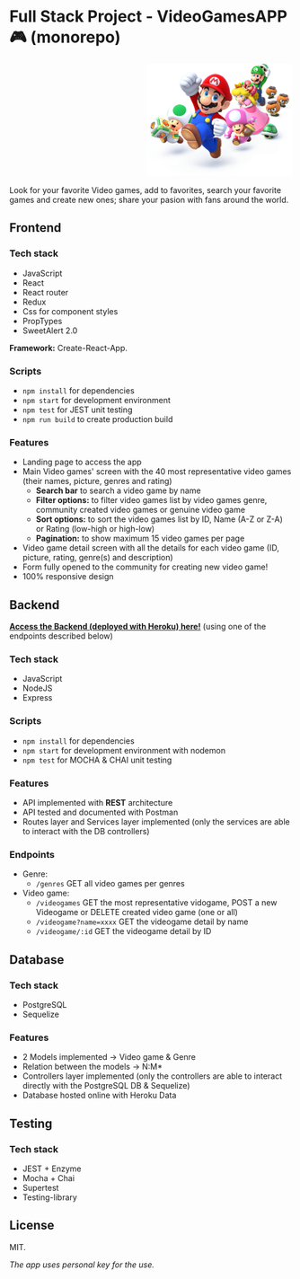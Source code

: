 # Full Stack Project - VideoGamesAPP 🎮 (monorepo)

<p align="right">
  <img height="200" src="./client/src/assets/img/videogame.png" />
</p>

Look for your favorite Video games, add to favorites, search your favorite games and create new ones; share your pasion with fans around the world.

## Frontend

### **Tech stack**

- JavaScript
- React
- React router
- Redux
- Css for component styles
- PropTypes
- SweetAlert 2.0

**Framework:** Create-React-App.

### **Scripts**

- `npm install` for dependencies
- `npm start` for development environment
- `npm test` for JEST unit testing
- `npm run build` to create production build

### **Features**

- Landing page to access the app
- Main Video games' screen with the 40 most representative video games (their names, picture, genres and rating)
  - **Search bar** to search a video game by name
  - **Filter options:** to filter video games list by video games genre, community created video games or genuine video game
  - **Sort options:** to sort the video games list by ID, Name (A-Z or Z-A) or Rating (low-high or high-low)
  - **Pagination:** to show maximum 15 video games per page
- Video game detail screen with all the details for each video game (ID, picture, rating, genre(s) and description)
- Form fully opened to the community for creating new video game!
- 100% responsive design

## **Backend**

[**Access the Backend (deployed with Heroku) here!**](https://pokemon-app-back.herokuapp.com/) (using one of the endpoints described below)

### **Tech stack**

- JavaScript
- NodeJS
- Express

### **Scripts**

- `npm install` for dependencies
- `npm start` for development environment with nodemon
- `npm test` for MOCHA & CHAI unit testing

### **Features**

- API implemented with **REST** architecture
- API tested and documented with Postman
- Routes layer and Services layer implemented (only the services are able to interact with the DB controllers)

### **Endpoints**

- Genre:
  - `/genres` GET all video games per genres
- Video game:
  - `/videogames` GET the most representative vidogame, POST a new Videogame or DELETE created video game (one or all)
  - `/videogame?name=xxxx` GET the videogame detail by name
  - `/videogame/:id` GET the videogame detail by ID

## **Database**

### **Tech stack**

- PostgreSQL
- Sequelize

### **Features**

- 2 Models implemented -> Video game & Genre
- Relation between the models -> N:M\*
- Controllers layer implemented (only the controllers are able to interact directly with the PostgreSQL DB & Sequelize)
- Database hosted online with Heroku Data

## **Testing**

### **Tech stack**

- JEST + Enzyme
- Mocha + Chai
- Supertest
- Testing-library

## **License**

MIT.

_The app uses personal key for the use._
